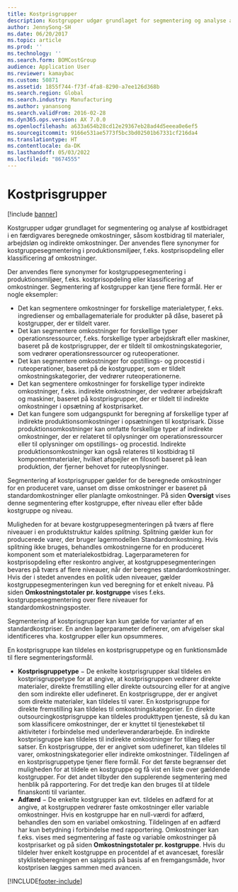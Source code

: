 ```yaml
---
title: Kostprisgrupper
description: Kostgrupper udgør grundlaget for segmentering og analyse af kostbidraget i en færdigvares beregnede omkostninger, såsom kostbidrag til materialer, arbejdsløn og indirekte omkostninger. Der anvendes flere synonymer for kostgruppesegmentering i produktionsmiljøer, f.eks. kostprisopdeling eller klassificering af omkostninger.
author: JennySong-SH
ms.date: 06/20/2017
ms.topic: article
ms.prod: ''
ms.technology: ''
ms.search.form: BOMCostGroup
audience: Application User
ms.reviewer: kamaybac
ms.custom: 50871
ms.assetid: 1855f744-f73f-4fa8-8290-a7ee126d368b
ms.search.region: Global
ms.search.industry: Manufacturing
ms.author: yanansong
ms.search.validFrom: 2016-02-28
ms.dyn365.ops.version: AX 7.0.0
ms.openlocfilehash: a633a654b28cd12e29367eb28ad4d5eeea0e6ef5
ms.sourcegitcommit: 9166e531ae5773f5bc3bd02501b67331cf216da4
ms.translationtype: HT
ms.contentlocale: da-DK
ms.lasthandoff: 05/03/2022
ms.locfileid: "8674555"
---
```

# <a name="cost-groups"></a>Kostprisgrupper

[!include [banner](../includes/banner.md)]

Kostgrupper udgør grundlaget for segmentering og analyse af kostbidraget i en færdigvares beregnede omkostninger, såsom kostbidrag til materialer, arbejdsløn og indirekte omkostninger. Der anvendes flere synonymer for kostgruppesegmentering i produktionsmiljøer, f.eks. kostprisopdeling eller klassificering af omkostninger. 

Der anvendes flere synonymer for kostgruppesegmentering i produktionsmiljøer, f.eks. kostprisopdeling eller klassificering af omkostninger. Segmentering af kostgrupper kan tjene flere formål. Her er nogle eksempler:

-   Det kan segmentere omkostninger for forskellige materialetyper, f.eks. ingredienser og emballagemateriale for produkter på dåse, baseret på kostgrupper, der er tildelt varer.
-   Det kan segmentere omkostninger for forskellige typer operationsressourcer, f.eks. forskellige typer arbejdskraft eller maskiner, baseret på de kostprisgrupper, der er tildelt til omkostningskategorier, som vedrører operationsressourcer og ruteoperationer.
-   Det kan segmentere omkostninger for opstillings- og procestid i ruteoperationer, baseret på de kostgrupper, som er tildelt omkostningskategorier, der vedrører ruteoperationerne.
-   Det kan segmentere omkostninger for forskellige typer indirekte omkostninger, f.eks. indirekte omkostninger, der vedrører arbejdskraft og maskiner, baseret på kostprisgrupper, der er tildelt til indirekte omkostninger i opsætning af kostprisarket.
-   Det kan fungere som udgangspunkt for beregning af forskellige typer af indirekte produktionsomkostninger i opsætningen til kostprisark. Disse produktionsomkostninger kan omfatte forskellige typer af indirekte omkostninger, der er relateret til oplysninger om operationsressourcer eller til oplysninger om opstillings- og procestid. Indirekte produktionsomkostninger kan også relateres til kostbidrag til komponentmaterialer, hvilket afspejler en filosofi baseret på lean produktion, der fjerner behovet for ruteoplysninger.

Segmentering af kostprisgrupper gælder for de beregnede omkostninger for en produceret vare, uanset om disse omkostninger er baseret på standardomkostninger eller planlagte omkostninger. På siden **Oversigt** vises denne segmentering efter kostgruppe, efter niveau eller efter både kostgruppe og niveau. 

Muligheden for at bevare kostgruppesegmenteringen på tværs af flere niveauer i en produktstruktur kaldes *splitning*. Splitning gælder kun for producerede varer, der bruger lagermodellen Standardomkostning. Hvis splitning ikke bruges, behandles omkostningerne for en produceret komponent som et materialekostbidrag. Lagerparameteren for kostprisopdeling efter reskontro angiver, at kostgruppesegmenteringen bevares på tværs af flere niveauer, når der beregnes standardomkostninger. Hvis der i stedet anvendes en politik uden niveauer, gælder kostgruppesegmenteringen kun ved beregning for et enkelt niveau. På siden **Omkostningstotaler pr. kostgruppe** vises f.eks. kostgruppesegmentering over flere niveauer for standardomkostningsposter. 

Segmentering af kostprisgrupper kan kun gælde for varianter af en standardkostpriser. En anden lagerparameter definerer, om afvigelser skal identificeres vha. kostgrupper eller kun opsummeres. 

En kostprisgruppe kan tildeles en kostprisgruppetype og en funktionsmåde til flere segmenteringsformål.

-   **Kostprisgruppetype** − De enkelte kostprisgrupper skal tildeles en kostprisgruppetype for at angive, at kostprisgruppen vedrører direkte materialer, direkte fremstilling eller direkte outsourcing eller for at angive den som indirekte eller udefineret. En kostprisgruppe, der er angivet som direkte materialer, kan tildeles til varer. En kostprisgruppe for direkte fremstilling kan tildeles til omkostningskategorier. En direkte outsourcingkostprisgruppe kan tildeles produkttypen tjeneste, så du kan som klassificere omkostninger, der er knyttet til tjenestekøbet til aktiviteter i forbindelse med underleverandørarbejde. En indirekte kostprisgruppe kan tildeles til indirekte omkostninger for tillæg eller satser. En kostprisgruppe, der er angivet som udefineret, kan tildeles til varer, omkostningskategorier eller indirekte omkostninger. Tildelingen af en kostprisgruppetype tjener flere formål. For det første begrænser det muligheden for at tildele en kostgruppe og få vist en liste over gældende kostgrupper. For det andet tilbyder den supplerende segmentering med henblik på rapportering. For det tredje kan den bruges til at tildele finanskonti til varianter.
-   **Adfærd** − De enkelte kostgrupper kan evt. tildeles en adfærd for at angive, at kostgruppen vedrører faste omkostninger eller variable omkostninger. Hvis en kostgruppe har en null-værdi for adfærd, behandles den som en variabel omkostning. Tildelingen af en adfærd har kun betydning i forbindelse med rapportering. Omkostninger kan f.eks. vises med segmentering af faste og variable omkostninger på kostprisarket og på siden **Omkostningstotaler pr. kostgruppe**. Hvis du tildeler hver enkelt kostgruppe en procentdel af et avancesæt, foreslår styklisteberegningen en salgspris på basis af en fremgangsmåde, hvor kostprisen lægges sammen med avancen.






[!INCLUDE[footer-include](../../includes/footer-banner.md)]